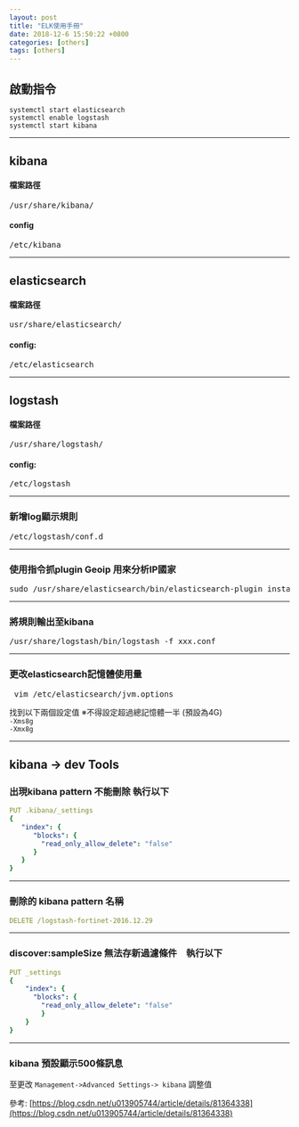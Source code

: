 ```yaml
---
layout: post
title: "ELK使用手冊"
date: 2018-12-6 15:50:22 +0800
categories: [others]
tags: [others]
---
```


## **啟動指令**
`systemctl start elasticsearch` <br />
`systemctl enable logstash` <br />
`systemctl start kibana` <br />

--- 	 

## **kibana**

#### 檔案路徑
<pre>/usr/share/kibana/</pre>
#### config
<pre>/etc/kibana</pre>

---

## **elasticsearch**
#### 檔案路徑
<pre>usr/share/elasticsearch/</pre>
#### config:
<pre>/etc/elasticsearch</pre>

---

## **logstash**
#### 檔案路徑
<pre>/usr/share/logstash/</pre>

#### config:
<pre>/etc/logstash</pre>

---

### 新增log顯示規則
<pre>/etc/logstash/conf.d</pre>

---

### 使用指令抓plugin Geoip 用來分析IP國家
<pre>sudo /usr/share/elasticsearch/bin/elasticsearch-plugin install ingest-geoip</pre>

---

### 將規則輸出至kibana 
<pre>/usr/share/logstash/bin/logstash -f xxx.conf </pre>

---

### 更改elasticsearch記憶體使用量

<pre> vim /etc/elasticsearch/jvm.options</pre>

找到以下兩個設定值 ※不得設定超過總記憶體一半 (預設為4G)<br />
`-Xms8g` <br />
`-Xmx8g` <br />

---

## kibana -> dev Tools

### 出現kibana pattern 不能刪除 執行以下

```yaml
PUT .kibana/_settings
{
   "index": {
      "blocks": {
        "read_only_allow_delete": "false"
      }
   }
}
```
---

### 刪除的 kibana pattern 名稱 

```yaml
DELETE /logstash-fortinet-2016.12.29
```
---

### discover:sampleSize 無法存新過濾條件　執行以下

```yaml
PUT _settings 
{
    "index": { 
      "blocks": { 
        "read_only_allow_delete": "false" 
        } 
    }
}
```
---

### kibana 預設顯示500條訊息

至更改 `Management->Advanced Settings-> kibana` 調整值


參考: [https://blog.csdn.net/u013905744/article/details/81364338](https://blog.csdn.net/u013905744/article/details/81364338)